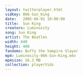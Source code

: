 ```yaml
---
layout: twitterplayer.html
vidkey: 066-Sun_King
date:   2005-06-01 10:00:00
title:  Sun King
creators: Luminosity
song: Sun King
artist: The Beatles
width: 640
height: 480
fandoms: Buffy the Vampire Slayer
mp4: Luminosity-066-Sun-King.m4v
mp4size: 26.3 MB
collection: playerVids
---
```


  <div>
  
  </div>
  